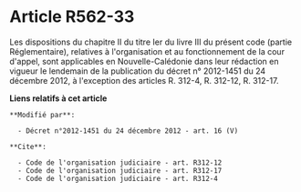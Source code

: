 # Article R562-33

Les dispositions du chapitre II du titre Ier du livre III du présent code (partie Réglementaire), relatives à l'organisation
et au fonctionnement de la cour d'appel, sont applicables en  Nouvelle-Calédonie dans leur rédaction en vigueur le lendemain
de la publication du décret n° 2012-1451 du 24 décembre 2012, à l'exception des articles R. 312-4, R. 312-12, R. 312-17.

**Liens relatifs à cet article**

	**Modifié par**:

	  - Décret n°2012-1451 du 24 décembre 2012 - art. 16 (V)

	**Cite**:

	  - Code de l'organisation judiciaire - art. R312-12
	  - Code de l'organisation judiciaire - art. R312-17
	  - Code de l'organisation judiciaire - art. R312-4

